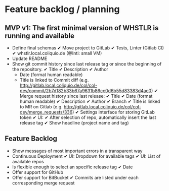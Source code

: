 Feature backlog / planning
==========================

## MVP v1: The first minimal version of WHSTLR is running and available
- Define final schemas
✔ Move project to GitLab
✔ Tests, Linter (Gitlab CI)
✔ whstlr.local.coliquio.de (@Inti: small VM)
- Update README
- Show git commit history since last release tag or since the beginning of the repository.
  ✔ Title
  ✔ Description
  ✔ Author
  - Date (format human readable)
  - Title is linked to Commit diff (e.g. http://gitlab.local.coliquio.de/col/col-dev/commit/2b7d182b33b67a9631b86cc0d6b55d83383d4ac0)
✔ Merge request history since last release:
  ✔ Title
  ✔ Date (format human readable)
  ✔ Description
  ✔ Author
  ✔ Branch
  ✔ Title is linked to MR on Gitlab (e.g. http://gitlab.local.coliquio.de/col/col-dev/merge_requests/336)
✔ Settings interface for storing GitLab token
✔ UI:
  ✔ After selection of repo, automatically insert the last release tag
  ✔ Show headline (project name and tag)


## Feature Backlog
- Show messages of most important errors in a transparent way
- Continuous Deployment
✔ UI: Dropdown for available tags
✔ UI: List of available repos
- Is flexible enough to select an specific release tag
✔ Date
- Offer support for GitHub
- Offer support for BitBucket
✔ Commits are listed under each corresponding merge request
